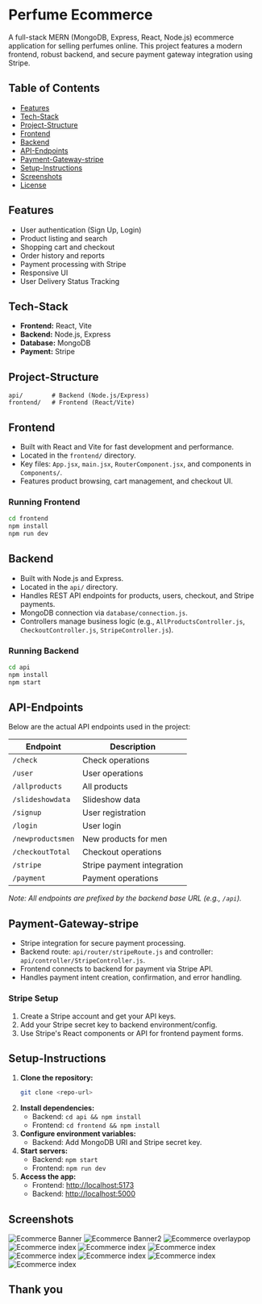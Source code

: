 # Perfume Ecommerce

A full-stack MERN (MongoDB, Express, React, Node.js) ecommerce application for selling perfumes online. This project features a modern frontend, robust backend, and secure payment gateway integration using Stripe.

## Table of Contents
- [Features](#features)
- [Tech-Stack](#tech-stack)
- [Project-Structure](#project-structure)
- [Frontend](#frontend)
- [Backend](#backend)
- [API-Endpoints](#api-endpoints)
- [Payment-Gateway-stripe](#payment-gateway-stripe)
- [Setup-Instructions](#setup-instructions)
- [Screenshots](#screenshots)
- [License](#license)

## Features
- User authentication (Sign Up, Login)
- Product listing and search
- Shopping cart and checkout
- Order history and reports
- Payment processing with Stripe
- Responsive UI
- User Delivery Status Tracking 

## Tech-Stack
- **Frontend:** React, Vite
- **Backend:** Node.js, Express
- **Database:** MongoDB
- **Payment:** Stripe

## Project-Structure
```
api/        # Backend (Node.js/Express)
frontend/   # Frontend (React/Vite)
```

## Frontend
- Built with React and Vite for fast development and performance.
- Located in the `frontend/` directory.
- Key files: `App.jsx`, `main.jsx`, `RouterComponent.jsx`, and components in `Components/`.
- Features product browsing, cart management, and checkout UI.

### Running Frontend
```bash
cd frontend
npm install
npm run dev
```

## Backend
- Built with Node.js and Express.
- Located in the `api/` directory.
- Handles REST API endpoints for products, users, checkout, and Stripe payments.
- MongoDB connection via `database/connection.js`.
- Controllers manage business logic (e.g., `AllProductsController.js`, `CheckoutController.js`, `StripeController.js`).

### Running Backend
```bash
cd api
npm install
npm start
```

## API-Endpoints
Below are the actual API endpoints used in the project:

| Endpoint                | Description                       |
|-------------------------|-----------------------------------|
| `/check`                | Check operations                  |
| `/user`                 | User operations                   |
| `/allproducts`          | All products                      |
| `/slideshowdata`        | Slideshow data                    |
| `/signup`               | User registration                 |
| `/login`                | User login                        |
| `/newproductsmen`       | New products for men              |
| `/checkoutTotal`        | Checkout operations               |
| `/stripe`               | Stripe payment integration        |
| `/payment`              | Payment operations                |

_Note: All endpoints are prefixed by the backend base URL (e.g., `/api`)._

## Payment-Gateway-stripe
- Stripe integration for secure payment processing.
- Backend route: `api/router/stripeRoute.js` and controller: `api/controller/StripeController.js`.
- Frontend connects to backend for payment via Stripe API.
- Handles payment intent creation, confirmation, and error handling.

### Stripe Setup
1. Create a Stripe account and get your API keys.
2. Add your Stripe secret key to backend environment/config.
3. Use Stripe's React components or API for frontend payment forms.

## Setup-Instructions
1. **Clone the repository:**
   ```bash
   git clone <repo-url>
   ```
2. **Install dependencies:**
   - Backend: `cd api && npm install`
   - Frontend: `cd frontend && npm install`
3. **Configure environment variables:**
   - Backend: Add MongoDB URI and Stripe secret key.
4. **Start servers:**
   - Backend: `npm start`
   - Frontend: `npm run dev`
5. **Access the app:**
   - Frontend: [http://localhost:5173](http://localhost:5173)
   - Backend: [http://localhost:5000](http://localhost:5000)

## Screenshots
![Ecommerce Banner](./frontend/public/banner.png)
![Ecommerce Banner2](./frontend/public/banner-2.png)
![Ecommerce overlaypop](./frontend/public/popoverlay.png)
![Ecommerce index](./frontend/public/index.png)
![Ecommerce index](./frontend/public/brands.png)
![Ecommerce index](./frontend/public/contactus.png)
![Ecommerce index](./frontend/public/login.png)
![Ecommerce index](./frontend/public/signup.png)
![Ecommerce index](./frontend/public/add.png)
![Ecommerce index](./frontend/public/mag.png)

## Thank you



